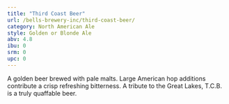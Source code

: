 ```yaml
---
title: "Third Coast Beer"
url: /bells-brewery-inc/third-coast-beer/
category: North American Ale
style: Golden or Blonde Ale
abv: 4.8
ibu: 0
srm: 0
upc: 0
---
```

A golden beer brewed with pale malts. Large American hop additions contribute a crisp refreshing bitterness. A tribute to the Great Lakes, T.C.B. is a truly quaffable beer.
